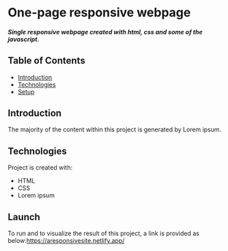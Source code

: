 # One-page responsive webpage
##### Single responsive webpage created with html, css and some of the javascript.

## Table of Contents
* [Introduction](#intro)
* [Technologies](#technologies)
* [Setup](#setup)
 
## Introduction 
The majority of the content within this project is generated by Lorem ipsum. 

## Technologies
Project is created with: 
* HTML
* CSS 
* Lorem ipsum

## Launch
To run and to visualize the result of this project, a link is provided as below:https://aresponsivesite.netlify.app/



